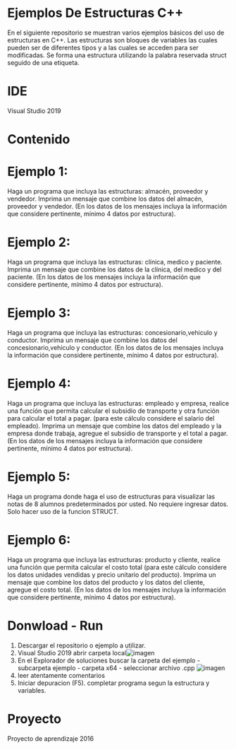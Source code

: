 # Ejemplos De Estructuras C++
En el siguiente repositorio se muestran varios ejemplos básicos del uso de estructuras en C++.
Las estructuras son bloques de variables las cuales pueden ser de diferentes tipos y a las cuales se acceden para ser modificadas.
Se forma una estructura utilizando la palabra reservada struct seguido de una etiqueta.
# IDE
Visual Studio 2019
# Contenido
 # Ejemplo 1:
Haga un programa que incluya las estructuras: almacén, proveedor y vendedor. Imprima un mensaje que combine los datos del almacén, proveedor y vendedor. (En los datos de los mensajes incluya la información que considere pertinente, mínimo 4 datos por estructura).
 # Ejemplo 2:
Haga un programa que incluya las estructuras: clínica, medico y paciente. Imprima un mensaje que combine los datos de la clínica, del medico y del paciente. (En los datos de los mensajes incluya la información que considere pertinente, mínimo 4 datos por estructura).
 # Ejemplo 3:
Haga un programa que incluya las estructuras: concesionario,vehiculo y conductor. Imprima un mensaje que combine los datos del concesionario,vehiculo y conductor. (En los datos de los mensajes incluya la información que considere pertinente, mínimo 4 datos por estructura).
# Ejemplo 4:
Haga un programa que incluya las estructuras: empleado y empresa, realice una función que permita calcular el subsidio de transporte y otra función para calcular el total a pagar. (para este cálculo considere el salario del empleado). Imprima un mensaje que combine los datos del empleado y la empresa donde trabaja, agregue el subsidio de transporte y el total a pagar. (En los datos de los mensajes incluya la información que considere pertinente, mínimo 4 datos por estructura).
# Ejemplo 5:
Haga un programa donde haga el uso de estructuras para visualizar las notas de 8 alumnos predeterminados por usted. No requiere ingresar datos. Solo hacer uso de la funcion STRUCT.
# Ejemplo 6:
Haga un programa que incluya las estructuras: producto y cliente, realice una función que permita calcular el costo total (para este cálculo considere los datos unidades vendidas y precio unitario del producto). Imprima un mensaje que combine los datos del producto y los datos del cliente, agregue el costo total. (En los datos de los mensajes incluya la información que considere pertinente, mínimo 4 datos por estructura).
# Donwload - Run
1. Descargar el repositorio o ejemplo a utilizar.
2. Visual Studio 2019 abrir carpeta local![imagen](https://user-images.githubusercontent.com/62624253/123455828-c8336c00-d5a7-11eb-93d3-78898c74ad14.png)
3. En el Explorador de soluciones buscar la carpeta del ejemplo - subcarpeta ejemplo - carpeta x64 - seleccionar archivo .cpp ![imagen](https://user-images.githubusercontent.com/62624253/123456131-1fd1d780-d5a8-11eb-90b7-7befebbb1408.png)
5. leer atentamente comentarios
6. Iniciar depuracion (F5). completar programa segun la estructura y variables.
# Proyecto
Proyecto de aprendizaje 2016
